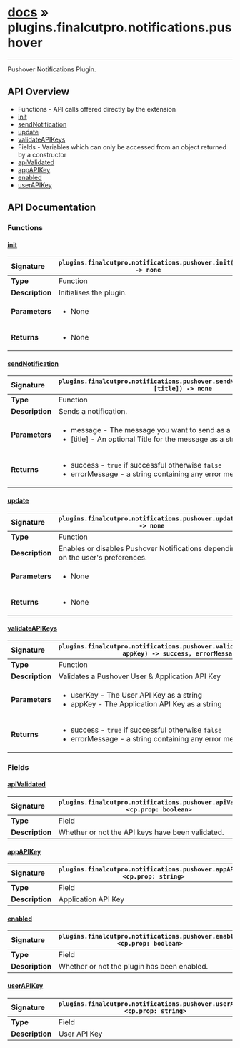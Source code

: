 # [docs](index.md) » plugins.finalcutpro.notifications.pushover
---

Pushover Notifications Plugin.

## API Overview
* Functions - API calls offered directly by the extension
 * [init](#init)
 * [sendNotification](#sendnotification)
 * [update](#update)
 * [validateAPIKeys](#validateapikeys)
* Fields - Variables which can only be accessed from an object returned by a constructor
 * [apiValidated](#apivalidated)
 * [appAPIKey](#appapikey)
 * [enabled](#enabled)
 * [userAPIKey](#userapikey)

## API Documentation

### Functions

#### [init](#init)
| <span style="float: left;">**Signature**</span> | <span style="float: left;">`plugins.finalcutpro.notifications.pushover.init() -> none` </span>                                                          |
| -----------------------------------------------------|---------------------------------------------------------------------------------------------------------|
| **Type**                                             | Function |
| **Description**                                      | Initialises the plugin. |
| **Parameters**                                       | <ul><li>None</li></ul> |
| **Returns**                                          | <ul><li>None</li></ul> |

#### [sendNotification](#sendnotification)
| <span style="float: left;">**Signature**</span> | <span style="float: left;">`plugins.finalcutpro.notifications.pushover.sendNotification(message, [title]) -> none` </span>                                                          |
| -----------------------------------------------------|---------------------------------------------------------------------------------------------------------|
| **Type**                                             | Function |
| **Description**                                      | Sends a notification. |
| **Parameters**                                       | <ul><li>message - The message you want to send as a string.</li><li>[title] - An optional Title for the message as a string.</li></ul> |
| **Returns**                                          | <ul><li>success - <code>true</code> if successful otherwise <code>false</code></li><li>errorMessage - a string containing any error messages</li></ul> |

#### [update](#update)
| <span style="float: left;">**Signature**</span> | <span style="float: left;">`plugins.finalcutpro.notifications.pushover.update() -> none` </span>                                                          |
| -----------------------------------------------------|---------------------------------------------------------------------------------------------------------|
| **Type**                                             | Function |
| **Description**                                      | Enables or disables Pushover Notifications depending on the user's preferences. |
| **Parameters**                                       | <ul><li>None</li></ul> |
| **Returns**                                          | <ul><li>None</li></ul> |

#### [validateAPIKeys](#validateapikeys)
| <span style="float: left;">**Signature**</span> | <span style="float: left;">`plugins.finalcutpro.notifications.pushover.validateAPIKeys(userKey, appKey) -> success, errorMessage` </span>                                                          |
| -----------------------------------------------------|---------------------------------------------------------------------------------------------------------|
| **Type**                                             | Function |
| **Description**                                      | Validates a Pushover User & Application API Key |
| **Parameters**                                       | <ul><li>userKey - The User API Key as a string</li><li>appKey - The Application API Key as a string</li></ul> |
| **Returns**                                          | <ul><li>success - <code>true</code> if successful otherwise <code>false</code></li><li>errorMessage - a string containing any error messages</li></ul> |

### Fields

#### [apiValidated](#apivalidated)
| <span style="float: left;">**Signature**</span> | <span style="float: left;">`plugins.finalcutpro.notifications.pushover.apiValidated <cp.prop: boolean>` </span>                                                          |
| -----------------------------------------------------|---------------------------------------------------------------------------------------------------------|
| **Type**                                             | Field |
| **Description**                                      | Whether or not the API keys have been validated. |

#### [appAPIKey](#appapikey)
| <span style="float: left;">**Signature**</span> | <span style="float: left;">`plugins.finalcutpro.notifications.pushover.appAPIKey <cp.prop: string>` </span>                                                          |
| -----------------------------------------------------|---------------------------------------------------------------------------------------------------------|
| **Type**                                             | Field |
| **Description**                                      | Application API Key |

#### [enabled](#enabled)
| <span style="float: left;">**Signature**</span> | <span style="float: left;">`plugins.finalcutpro.notifications.pushover.enabled <cp.prop: boolean>` </span>                                                          |
| -----------------------------------------------------|---------------------------------------------------------------------------------------------------------|
| **Type**                                             | Field |
| **Description**                                      | Whether or not the plugin has been enabled. |

#### [userAPIKey](#userapikey)
| <span style="float: left;">**Signature**</span> | <span style="float: left;">`plugins.finalcutpro.notifications.pushover.userAPIKey <cp.prop: string>` </span>                                                          |
| -----------------------------------------------------|---------------------------------------------------------------------------------------------------------|
| **Type**                                             | Field |
| **Description**                                      | User API Key |

